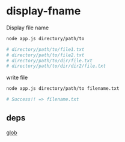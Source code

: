 # display-fname

Display file name

```zsh
node app.js directory/path/to

# directory/path/to/file1.txt
# directory/path/to/file2.txt
# directory/path/to/dir/file.txt
# directory/path/to/dir/dir2/file.txt
```

write file

```zsh
node app.js directory/path/to filename.txt

# Success!! => filename.txt
```

## deps

[glob](https://github.com/isaacs/node-glob)
